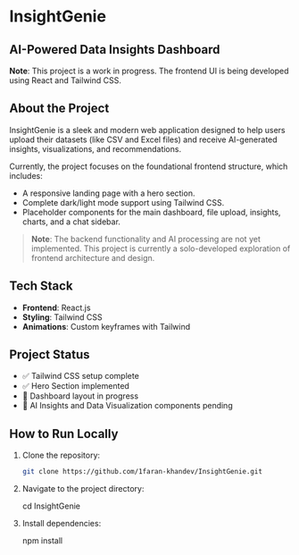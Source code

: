 # InsightGenie
## AI-Powered Data Insights Dashboard

 **Note**: This project is a work in progress. The frontend UI is being developed using React and Tailwind CSS.

## About the Project
InsightGenie is a sleek and modern web application designed to help users upload their datasets (like CSV and Excel files) and receive AI-generated insights, visualizations, and recommendations.

Currently, the project focuses on the foundational frontend structure, which includes:

- A responsive landing page with a hero section.
- Complete dark/light mode support using Tailwind CSS.
- Placeholder components for the main dashboard, file upload, insights, charts, and a chat sidebar.

> **Note**: The backend functionality and AI processing are not yet implemented. This project is currently a solo-developed exploration of frontend architecture and design.

## Tech Stack
- **Frontend**: React.js
- **Styling**: Tailwind CSS
- **Animations**: Custom keyframes with Tailwind

## Project Status
- ✅ Tailwind CSS setup complete
- ✅ Hero Section implemented
- 🚧 Dashboard layout in progress
- 🚧 AI Insights and Data Visualization components pending

## How to Run Locally
1. Clone the repository:
   ```bash
   git clone https://github.com/1faran-khandev/InsightGenie.git
2. Navigate to the project directory:
   
   cd InsightGenie

4. Install dependencies:
   
   npm install
